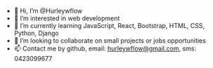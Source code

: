 - 👋 Hi, I’m @Hurleywflow
- 👀 I’m interested in web development
- 🌱 I’m currently learning JavaScript, React, Bootstrap, HTML, CSS, Python, Django
- 💞️ I’m looking to collaborate on small projects or jobs opportunities 
- 📫 Contact me by github, email: hurleywflow@gmail.com, sms: 0423099677

<!---
Hurleywflow/Hurleywflow is a ✨ special ✨ repository because its `README.md` (this file) appears on your GitHub profile.
You can click the Preview link to take a look at your changes.
--->
